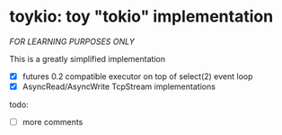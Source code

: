 # toykio: toy "tokio" implementation

*FOR LEARNING PURPOSES ONLY*

This is a greatly simplified implementation

- [x] futures 0.2 compatible executor on top of select(2) event loop
- [x] AsyncRead/AsyncWrite TcpStream implementations

todo:
- [ ] more comments
